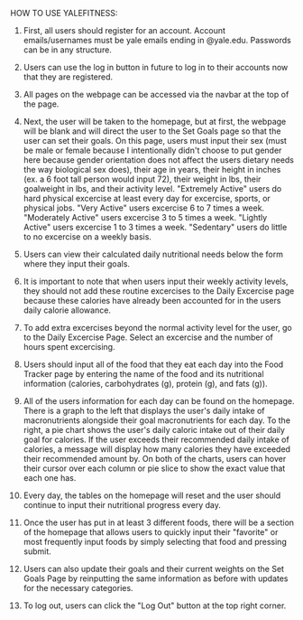 HOW TO USE YALEFITNESS:

1. First, all users should register for an account. Account emails/usernames must be yale emails ending in @yale.edu. Passwords can be in any structure.

2. Users can use the log in button in future to log in to their accounts now that they are registered.

3. All pages on the webpage can be accessed via the navbar at the top of the page.

4. Next, the user will be taken to the homepage, but at first, the webpage will be blank and will direct the user to the Set Goals page so that the
user can set their goals. On this page, users must input their sex (must be male or female because I intentionally didn't choose to put gender here because gender
orientation does not affect the users dietary needs the way biological sex does), their age in years, their height in inches (ex. a 6 foot tall person would input 72), their weight
in lbs, their goalweight in lbs, and their activity level. "Extremely Active" users do hard physical excercise at least every day for excercise, sports, or
physical jobs. "Very Active" users excercise 6 to 7 times a week. "Moderately Active" users excercise 3 to 5 times a week. "Lightly Active" users excercise 1 to
3 times a week. "Sedentary" users do little to no excercise on a weekly basis.

5. Users can view their calculated daily nutritional needs below the form where they input their goals.

6. It is important to note that when users input their weekly activity levels, they should not add these routine excercises to the Daily Excercise page because
these calories have already been accounted for in the users daily calorie allowance.

7. To add extra excercises beyond the normal activity level for the user, go to the Daily Excercise Page. Select an excercise and the number of hours spent
excercising.

8. Users should input all of the food that they eat each day into the Food Tracker page by entering the name of the food and its nutritional information
(calories, carbohydrates (g), protein (g), and fats (g)).

9. All of the users information for each day can be found on the homepage. There is a graph to the left that displays the user's daily intake of macronutrients
alongside their goal macronutrients for each day. To the right, a pie chart shows the user's daily caloric intake out of their daily goal for calories. If the
user exceeds their recommended daily intake of calories, a message will display how many calories they have exceeded their recommended amount by. On both of
the charts, users can hover their cursor over each column or pie slice to show the exact value that each one has.

10. Every day, the tables on the homepage will reset and the user should continue to input their nutritional progress every day.

11. Once the user has put in at least 3 different foods, there will be a section of the homepage that allows users to quickly input their "favorite" or most
frequently input foods by simply selecting that food and pressing submit.

12. Users can also update their goals and their current weights on the Set Goals Page by reinputting the same information as before with updates for the necessary
categories.

13. To log out, users can click the "Log Out" button at the top right corner.
